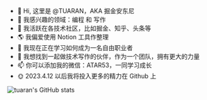 - 👋 Hi, 这里是 @TUARAN，AKA 掘金安东尼
- 👀 我感兴趣的领域：编程 和 写作
- 🚀 我活跃在各技术社区，比如掘金、知乎、头条等
- 🌎 我偏爱使用 Notion 工具作整理
- 🌱 我现在正在学习如何成为一名自由职业者
- 💞️ 我想找到一起做技术写作的伙伴，作为一个团队，拥有更大的力量
- 📫 你可以添加我的微信：ATAR53，一同学习成长
- 🌞 2023.4.12 以后我将投入更多的精力在 Github 上

![tuaran's GitHub stats](https://github-readme-stats.vercel.app/api?username=tuaran&show_icons=true&theme=radical)

<!---
TUARAN/TUARAN is a ✨ special ✨ repository because its `README.md` (this file) appears on your GitHub profile.
You can click the Preview link to take a look at your changes.
--->
